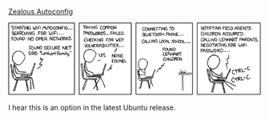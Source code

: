 [Zealous Autoconfig](https://xkcd.com/416)

![Zealous Autoconfig](./random_comic.png)

I hear this is an option in the latest Ubuntu release.

